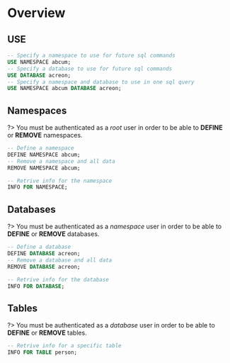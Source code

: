 # Overview

## USE

```sql
-- Specify a namespace to use for future sql commands
USE NAMESPACE abcum;
-- Specify a database to use for future sql commands
USE DATABASE acreon;
-- Specify a namespace and database to use in one sql query
USE NAMESPACE abcum DATABASE acreon;
```

## Namespaces

?> You must be authenticated as a *root* user in order to be able to **DEFINE** or **REMOVE** namespaces.

```sql
-- Define a namespace
DEFINE NAMESPACE abcum;
-- Remove a namespace and all data
REMOVE NAMESPACE abcum;
```

```sql
-- Retrive info for the namespace
INFO FOR NAMESPACE;
```

## Databases

?> You must be authenticated as a *namespace* user in order to be able to **DEFINE** or **REMOVE** databases.

```sql
-- Define a database
DEFINE DATABASE acreon;
-- Remove a database and all data
REMOVE DATABASE acreon;
```

```sql
-- Retrive info for the database
INFO FOR DATABASE;
```

## Tables

?> You must be authenticated as a *database* user in order to be able to **DEFINE** or **REMOVE** tables.

```sql
-- Retrive info for a specific table
INFO FOR TABLE person;
```
